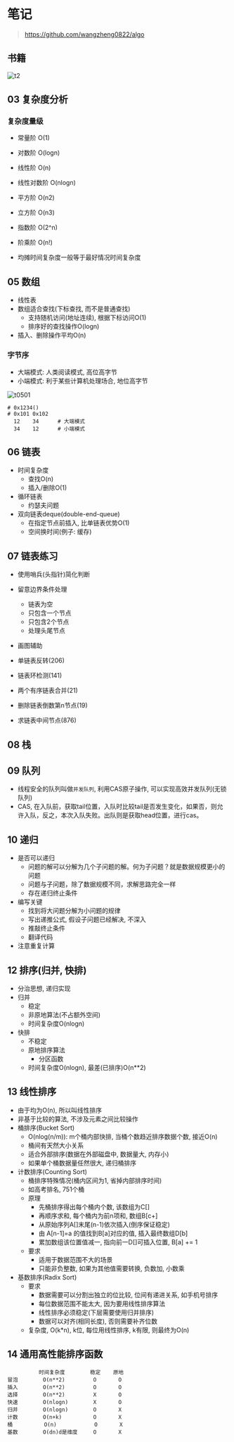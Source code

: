 # 笔记

> <https://github.com/wangzheng0822/algo>

## 书籍

![t2](./algorithm/algorithm_books.jpg)

## 03 复杂度分析

### 复杂度量级

- 常量阶 O(1)
- 对数阶 O(logn)
- 线性阶 O(n)
- 线性对数阶 O(nlogn)
- 平方阶 O(n2)
- 立方阶 O(n3)
- 指数阶 O(2^n)
- 阶乘阶 O(n!)

- 均摊时间复杂度一般等于最好情况时间复杂度

## 05 数组

- 线性表
- 数组适合查找(下标查找, 而不是普通查找)
  - 支持随机访问(地址连续), 根据下标访问O(1)
  - 排序好的查找操作O(logn)
- 插入、删除操作平均O(n)

### 字节序

- 大端模式: 人类阅读模式, 高位高字节
- 小端模式: 利于某些计算机处理场合, 地位高字节

![t0501](./algorithm/byte-order.jpg)

    # 0x1234()
    # 0x101 0x102
      12    34      # 大端模式
      34    12      # 小端模式

## 06 链表

- 时间复杂度
  - 查找O(n)
  - 插入/删除O(1)
- 循环链表
  - 约瑟夫问题
- 双向链表deque(double-end-queue)
  - 在指定节点前插入, 比单链表优势O(1)
  - 空间换时间(例子: 缓存)

## 07 链表练习

- 使用哨兵(头指针)简化判断
- 留意边界条件处理
  - 链表为空
  - 只包含一个节点
  - 只包含2个节点
  - 处理头尾节点
- 画图辅助

- 单链表反转(206)
- 链表环检测(141)
- 两个有序链表合并(21)
- 删除链表倒数第n节点(19)
- 求链表中间节点(876)

## 08 栈

## 09 队列

- 线程安全的队列叫做`并发队列`, 利用CAS原子操作, 可以实现高效并发队列(无锁队列)
- CAS, 在入队前，获取tail位置，入队时比较tail是否发生变化，如果否，则允许入队，反之，本次入队失败。出队则是获取head位置，进行cas。

## 10 递归

- 是否可以递归
  - 问题的解可以分解为几个子问题的解。何为子问题？就是数据规模更小的问题
  - 问题与子问题，除了数据规模不同，求解思路完全一样
  - 存在递归终止条件
- 编写关键
  - 找到将大问题分解为小问题的规律
  - 写出递推公式, 假设子问题已经解决, 不深入
  - 推敲终止条件
  - 翻译代码
- 注意重复计算

## 12 排序(归并, 快排)

- 分治思想, 递归实现
- 归并
  - 稳定
  - 非原地算法(不占额外空间)
  - 时间复杂度O(nlogn)
- 快排
  - 不稳定
  - 原地排序算法
    - 分区函数
  - 时间复杂度O(nlogn), 最差(已排序)O(n**2)

## 13 线性排序

- 由于均为O(n), 所以叫线性排序
- 非基于比较的算法, 不涉及元素之间比较操作
- 桶排序(Bucket Sort)
  - O(nlog(n/m)): m个桶内部快排, 当桶个数趋近排序数据个数, 接近O(n)
  - 桶间有天然大小关系
  - 适合外部排序(数据在外部磁盘中, 数据量大, 内存小)
  - 如果单个桶数据量任然很大, 递归桶排序
- 计数排序(Counting Sort)
  - 桶排序特殊情况(桶内区间为1, 省掉内部排序时间)
  - 如高考排名, 751个桶
  - 原理
    - 先桶排序得出每个桶内个数, 该数组为C[]
    - 再顺序求和, 每个桶内为前n项和, 数组B[c+]
    - 从原始序列A[]末尾(n-1)依次插入(倒序保证稳定)
    - 由 A[n-1]=a 的值找到B[a]对应的值, 插入最终数组D[b]
    - 累加数组该位置值减一, 指向前一D[]可插入位置, B[a] += 1
  - 要求
    - 适用于数据范围不大的场景
    - 只能非负整数, 如果为其他值需要转换, 负数加, 小数乘
- 基数排序(Radix Sort)
  - 要求
    - 数据需要可以分割出独立的位比较, 位间有递进关系, 如手机号排序
    - 每位数据范围不能太大, 因为要用线性排序算法
    - 线性排序必须稳定(下层需要使用归并排序)
    - 数据可以对齐(相同长度), 否则需要补齐位数
  - 复杂度, O(k*n), k位, 每位用线性排序, k有限, 则最终为O(n)

## 14 通用高性能排序函数

              时间复杂度        稳定    原地
    冒泡        O(n**2)         O       O
    插入        O(n**2)         O       O
    选择        O(n**2)         X       O
    快速        O(nlogn)        X       O
    归并        O(nlogn)        O       X
    计数        O(n+k)          O       X
    桶          O(n)            O       X
    基数        O(dn)d是维度     O       X
